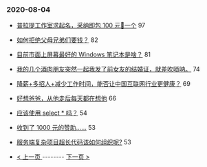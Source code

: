 ### 2020-08-04 
- [普拉提工作室求起名，采纳即包 100 元🧧一个](https://www.v2ex.com/t/695465) 97
- [如何拒绝父母兄弟们要钱？](https://www.v2ex.com/t/695499) 82
- [目前市面上屏幕最好的 Windows 笔记本是啥？](https://www.v2ex.com/t/695400) 81
- [我的几个酒肉朋友突然一起我发了前女友的结婚证，就差吹唢呐。](https://www.v2ex.com/t/695441) 74
- [降薪+多招人+减少工作时间，能否让中国互联网行业更健康？](https://www.v2ex.com/t/695366) 69
- [好想爸爸，从他走后每天都在想他](https://www.v2ex.com/t/695379) 66
- [应该使用 select * 吗？](https://www.v2ex.com/t/695458) 54
- [收到了 1000 元的赞助......](https://www.v2ex.com/t/695418) 53
- [服务端复杂项目超长代码该如何组织呢?](https://www.v2ex.com/t/695436) 53 

- [ < 上一页 ](https://github.com/able8/v2ex-hot-record/blob/master/2020-08-03.md) -------- [ 下一页 > ](https://github.com/able8/v2ex-hot-record/blob/master/2020-08-05.md)